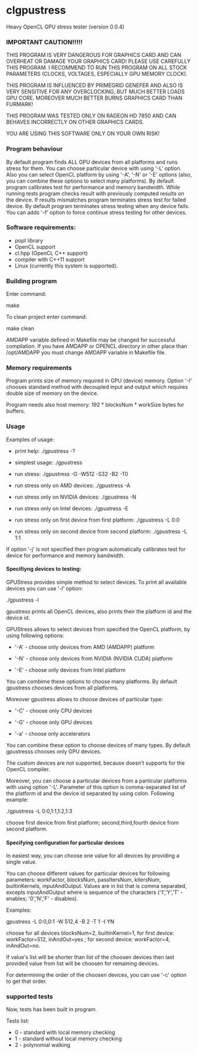 clgpustress
===========

Heavy OpenCL GPU stress tester (version 0.0.4)

### IMPORTANT CAUTION!!!!!

THIS PROGRAM IS VERY DANGEROUS FOR GRAPHICS CARD AND CAN OVERHEAT OR DAMAGE YOUR GRAPHICS CARD! PLEASE USE CAREFULLY
THIS PROGRAM. I RECOMMEND TO RUN THIS PROGRAM ON ALL STOCK PARAMETERS (CLOCKS, VOLTAGES, ESPECIALLY GPU MEMORY CLOCK).

THIS PROGRAM IS INFLUENCED BY PRIMEGRID GENEFER AND ALSO IS VERY SENSITIVE FOR ANY OVERCLOCKING,
BUT MUCH BETTER LOADS GPU CORE. MOREOVER MUCH BETTER BURNS GRAPHICS CARD THAN FURMARK!

THIS PROGRAM WAS TESTED ONLY ON RADEON HD 7850 AND CAN BEHAVES INCORRECTLY ON OTHER GRAPHICS CARDS.

YOU ARE USING THIS SOFTWARE ONLY ON YOUR OWN RISK!

### Program behaviour

By default program finds ALL GPU devices from all platforms and runs stress for them.
You can choose particular device with using '-L' option. Also you can select OpenCL platform
by using '-A', '-N' or '-E' options (also, you can combine these options to select many platforms).
By default program calibrates test for performance and memory
bandwidth. While running tests program checks result with previously computed results on the device.
If results mismatches program terminates stress test for failed device.
By default program terminates stress testing when any device fails. You can adds '-f' option
to force continue stress testing for other devices.

### Software requirements:

- popt library
- OpenCL support
- cl.hpp (OpenCL C++ support)
- compiler with C++11 support
- Linux (currently this system is supported).

### Building program

Enter command:

make

To clean project enter command:

make clean

AMDAPP variable defined in Makefile may be changed for successful compilation. If you have AMDAPP or OPENCL directory
in other place than /opt/AMDAPP you must change AMDAPP variable in Makefile file.

### Memory requirements

Program prints size of memory required in GPU (device) memory.
Option '-I' chooses standard method with decoupled input and output which requires
double size of memory on the device.

Program needs also host memory: 192 * blocksNum * workSize bytes for buffers.

### Usage

Examples of usage:

- print help: ./gpustress -?

- simplest usage: ./gpustress

- run stress: ./gpustress -G -W512 -S32 -B2 -T0

- run stress only on AMD devices: ./gpustress -A

- run stress only on NVIDIA devices: ./gpustress -N

- run stress only on Intel devices: ./gpustress -E

- run stress only on first device from first platform: ./gpustress -L 0:0

- run stress only on second device from second platform: ./gpustress -L 1:1

If option '-j' is not specified then program automatically calibrates test for device for performance and memory bandwidth.

#### Specifiyng devices to testing:

GPUStress provides simple method to select devices. To print all available devices you can
use '-l' option:

./gpustress -l

gpustress prints all OpenCL devices, also prints their the platform id and the device id.

GPUStress allows to select devices from specified the OpenCL platform, by using following options:

- '-A' - choose only devices from AMD (AMDAPP) platform

- '-N' - choose only devices from NVIDIA (NVIDIA CUDA) platform

- '-E' - choose only devices from Intel platform

You can combime these options to choose many platforms.
By default gpustress chooses devices from all  platforms.

Moreover gpustress allows to choose devices of particular type:

- '-C' - choose only CPU devices

- '-G' - choose only GPU devices

- '-a' - choose only accelerators

You can combine these option to choose devices of many types.
By default gpustresss chooses only GPU devices.

The custom devices are not supported, because doesn't supports for the OpenCL compiler.

Moreover, you can choose a particular devices from a particular platforms with using option '-L'.
Parameter of this option is comma-separated list of the platform id and the device id
separated by using colon. Following example:

./gpustress -L 0:0,1:1,1:2,1:3

choose first device from first platform; second,third,fourth device from second platform.

#### Specifying configuration for particular devices

In easiest way, you can choose one value for all devices by providing a single value.

You can choose different values for particular devices for following parameters:
workFactor, blocksNum, passItersNum, kitersNum, builtinKernels, inputAndOutput.
Values are in list that is comma separated, excepts inputAndOutput where is sequence of
the characters ('1','Y','T' - enables; '0','N','F' - disables).

Examples:

gpustress -L 0:0,0:1 -W 512,4 -B 2 -T 1 -I YN

choose for all devices blocksNum=2, builtinKernel=1, for first device: workFactor=512, inAndOut=yes
; for second device: workFactor=4, inAndOut=no.

If value's list will be shorter than list of the choosen devices then
last provided value from list will be choosen for remaining devices.

For determining the order of the choosen devices, you can use '-c' option to get that order.

### supported tests

Now, tests has been built in program.

Tests list:

- 0 - standard with local memory checking
- 1 - standard without local memory checking
- 2 - polynomial walking
